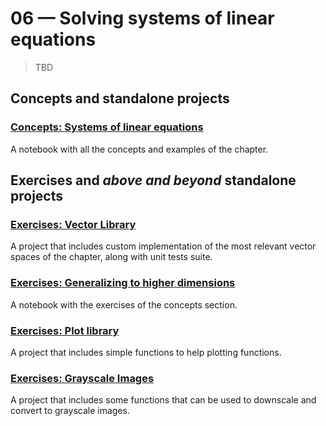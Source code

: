 # 06 &mdash; Solving systems of linear equations
> TBD

## Concepts and standalone projects

### [Concepts: Systems of linear equations](./01-systems-of-linear-equations-concepts-notebook)
A notebook with all the concepts and examples of the chapter.


## Exercises and *above and beyond* standalone projects

### [Exercises: Vector Library](./e00-vector-lib)
A project that includes custom implementation of the most relevant vector spaces of the chapter, along with unit tests suite.

### [Exercises: Generalizing to higher dimensions](./e01-exercises)
A notebook with the exercises of the concepts section.

### [Exercises: Plot library](./e02-plot-lib)
A project that includes simple functions to help plotting functions.

### [Exercises: Grayscale Images](./e03-grayscale-images)
A project that includes some functions that can be used to downscale and convert to grayscale images.